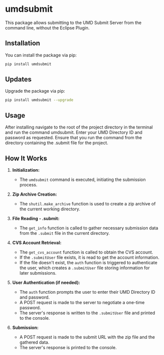 # umdsubmit

This package allows submitting to the UMD Submit Server from the command line, without the Eclipse Plugin.

## Installation

You can install the package via pip:

```sh
pip install umdsubmit
```

## Updates

Upgrade the package via pip:

```sh
pip install umdsubmit --upgrade
```

## Usage
After installing navigate to the root of the project directory in the terminal and run the command umdsubmit. Enter your UMD Directory ID and password as requested. Ensure that you run the command from the directory containing the .submit file for the project.

## How It Works

1. **Initialization:**
   - The `umdsubmit` command is executed, initiating the submission process.

2. **Zip Archive Creation:**
   - The `shutil.make_archive` function is used to create a zip archive of the current working directory.

3. **File Reading - .submit:**
   - The `get_info` function is called to gather necessary submission data from the `.submit` file in the current directory.

4. **CVS Account Retrieval:**
   - The `get_cvs_account` function is called to obtain the CVS account.
   - If the `.submitUser` file exists, it is read to get the account information.
   - If the file doesn't exist, the `auth` function is triggered to authenticate the user, which creates a `.submitUser` file storing information for later submissions.
  
5. **User Authentication (if needed):**
   - The `auth` function prompts the user to enter their UMD Directory ID and password.
   - A POST request is made to the server to negotiate a one-time password.
   - The server's response is written to the `.submitUser` file and printed to the console.

7. **Submission:**
   - A POST request is made to the submit URL with the zip file and the gathered data.
   - The server's response is printed to the console.
